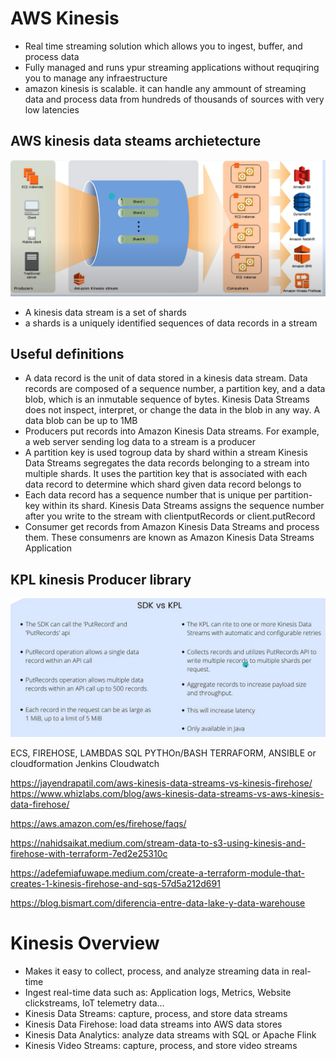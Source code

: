# AWS Kinesis

- Real time streaming solution which allows you to ingest, buffer, and process data
- Fully managed and runs ypur streaming applications without requqiring you to manage any infraestructure
- amazon kinesis is scalable. it can handle any ammount of streaming data and process data from hundreds of thousands of sources with very low latencies

## AWS kinesis data steams archietecture

![alt text](image-11.png)

- A kinesis data stream is a set of shards
- a shards is a uniquely identified sequences of data records in a stream

## Useful definitions

- A data record is the unit of data stored in a kinesis data stream. Data records are composed of a sequence number, a partition key, and a data blob, which is an inmutable sequence of bytes. Kinesis Data Streams does not inspect, interpret, or change the data in the blob in any way. A data blob can be up to 1MB
- Producers put records into Amazon Kinesis Data streams. For example, a web server sending log data to a stream is a producer
- A partition key is used togroup data by shard within a stream Kinesis Data Streams segregates the data records belonging to a stream into multiple shards. It uses the partition key that is associated with each data record to determine which shard given data record belongs to
- Each data record has a sequence number that is unique per partition-key within its shard. Kinesis Data Streams assigns the sequence number after you write to the stream with clientputRecords or client.putRecord
- Consumer get records from Amazon Kinesis Data Streams and process them. These consumenrs are known as Amazon Kinesis Data Streams Application 

## KPL kinesis Producer library

![alt text](image-12.png)





ECS, FIREHOSE, LAMBDAS
SQL
PYTHOn/BASH
TERRAFORM, ANSIBLE or cloudformation
Jenkins
Cloudwatch

https://jayendrapatil.com/aws-kinesis-data-streams-vs-kinesis-firehose/
https://www.whizlabs.com/blog/aws-kinesis-data-streams-vs-aws-kinesis-data-firehose/

https://aws.amazon.com/es/firehose/faqs/

https://nahidsaikat.medium.com/stream-data-to-s3-using-kinesis-and-firehose-with-terraform-7ed2e25310c

https://adefemiafuwape.medium.com/create-a-terraform-module-that-creates-1-kinesis-firehose-and-sqs-57d5a212d691

https://blog.bismart.com/diferencia-entre-data-lake-y-data-warehouse

# Kinesis Overview
- Makes it easy to collect, process, and analyze streaming data in real-time
- Ingest real-time data such as: Application logs, Metrics, Website clickstreams,
IoT telemetry data…
- Kinesis Data Streams: capture, process, and store data streams
- Kinesis Data Firehose: load data streams into AWS data stores
- Kinesis Data Analytics: analyze data streams with SQL or Apache Flink
- Kinesis Video Streams: capture, process, and store video streams